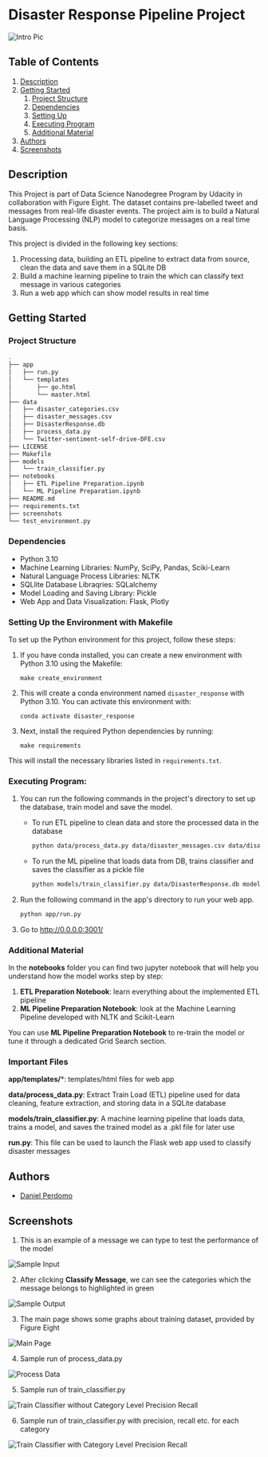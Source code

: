 # Disaster Response Pipeline Project

![Intro Pic](screenshots/intro.png)


## Table of Contents
1. [Description](#description)
2. [Getting Started](#getting_started)
    1. [Project Structure](#structure)
	2. [Dependencies](#dependencies)
	3. [Setting Up](#setting-enviroment)
	4. [Executing Program](#execution)
	5. [Additional Material](#material)
3. [Authors](#authors)
5. [Screenshots](#screenshots)

<a name="descripton"></a>
## Description

This Project is part of Data Science Nanodegree Program by Udacity in collaboration with Figure Eight. The dataset contains pre-labelled tweet and messages from real-life disaster events. The project aim is to build a Natural Language Processing (NLP) model to categorize messages on a real time basis.

This project is divided in the following key sections:

1. Processing data, building an ETL pipeline to extract data from source, clean the data and save them in a SQLite DB
2. Build a machine learning pipeline to train the which can classify text message in various categories
3. Run a web app which can show model results in real time

<a name="getting_started"></a>
## Getting Started

<a name="structure"></a>
### Project Structure

```bash
.
├── app
│   ├── run.py
│   └── templates
│       ├── go.html
│       └── master.html
├── data
│   ├── disaster_categories.csv
│   ├── disaster_messages.csv
│   ├── DisasterResponse.db
│   ├── process_data.py
│   └── Twitter-sentiment-self-drive-DFE.csv
├── LICENSE
├── Makefile
├── models
│   └── train_classifier.py
├── notebooks
│   ├── ETL Pipeline Preparation.ipynb
│   └── ML Pipeline Preparation.ipynb
├── README.md
├── requirements.txt
├── screenshots
└── test_environment.py
```

<a name="dependencies"></a>
### Dependencies
* Python 3.10
* Machine Learning Libraries: NumPy, SciPy, Pandas, Sciki-Learn
* Natural Language Process Libraries: NLTK
* SQLlite Database Libraqries: SQLalchemy
* Model Loading and Saving Library: Pickle
* Web App and Data Visualization: Flask, Plotly

<a name="setting-enviroment"></a>
### Setting Up the Environment with Makefile

To set up the Python environment for this project, follow these steps:

1. If you have conda installed, you can create a new environment with Python 3.10 using the Makefile:
    ```
    make create_environment
    ```

2. This will create a conda environment named `disaster_response` with Python 3.10. You can activate this environment with:
    ```
    conda activate disaster_response
    ```

3. Next, install the required Python dependencies by running:
    ```
    make requirements
    ```

This will install the necessary libraries listed in `requirements.txt`.

<a name="execution"></a>
### Executing Program:
1. You can run the following commands in the project's directory to set up the database, train model and save the model.

    - To run ETL pipeline to clean data and store the processed data in the database
        ```bash
        python data/process_data.py data/disaster_messages.csv data/disaster_categories.csv data/DisasterResponse.db
        ```
    - To run the ML pipeline that loads data from DB, trains classifier and saves the classifier as a pickle file
        ```bash
        python models/train_classifier.py data/DisasterResponse.db models/classifier.pkl
        ```

2. Run the following command in the app's directory to run your web app.
    ```bash
    python app/run.py
    ```

3. Go to http://0.0.0.0:3001/

<a name="material"></a>
### Additional Material

In the **notebooks** folder you can find two jupyter notebook that will help you understand how the model works step by step:
1. **ETL Preparation Notebook**: learn everything about the implemented ETL pipeline
2. **ML Pipeline Preparation Notebook**: look at the Machine Learning Pipeline developed with NLTK and Scikit-Learn

You can use **ML Pipeline Preparation Notebook** to re-train the model or tune it through a dedicated Grid Search section.

<a name="importantfiles"></a>
### Important Files
**app/templates/***: templates/html files for web app

**data/process_data.py**: Extract Train Load (ETL) pipeline used for data cleaning, feature extraction, and storing data in a SQLite database

**models/train_classifier.py**: A machine learning pipeline that loads data, trains a model, and saves the trained model as a .pkl file for later use

**run.py**: This file can be used to launch the Flask web app used to classify disaster messages

<a name="authors"></a>
## Authors

* [Daniel Perdomo](https://github.com/Dalperdomoe)

<a name="screenshots"></a>
## Screenshots

1. This is an example of a message we can type to test the performance of the model

![Sample Input](screenshots/sample_input.png)

2. After clicking **Classify Message**, we can see the categories which the message belongs to highlighted in green

![Sample Output](screenshots/sample_output.png)

3. The main page shows some graphs about training dataset, provided by Figure Eight

![Main Page](screenshots/main_page.png)

4. Sample run of process_data.py

![Process Data](screenshots/process_data.png)

5. Sample run of train_classifier.py

![Train Classifier without Category Level Precision Recall](screenshots/train_classifier.png)

6. Sample run of train_classifier.py with precision, recall etc. for each category

![Train Classifier with Category Level Precision Recall](screenshots/train_classifier_category_precision_recall.png)

